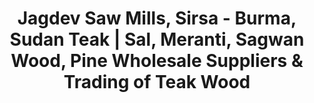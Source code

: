 ---
title: "Jagdev Saw Mills, Sirsa - Burma, Sudan Teak | Sal, Meranti, Sagwan Wood, Pine Wholesale Suppliers & Trading of Teak Wood"
url: /sirsa/jagdev-saw-mills-sirsa-burma-sudan-teak-sal-meranti-sagwan-wood-pine-wholesale-suppliers-und-trading-of-teak-wood/
shop: Baustoffe
---